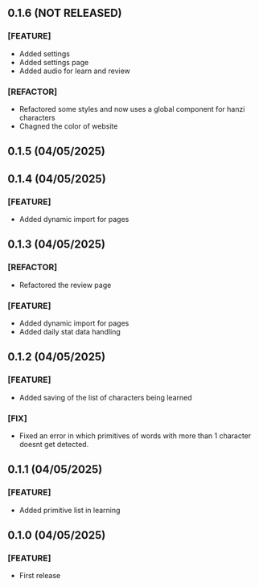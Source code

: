 ## 0.1.6 (NOT RELEASED)

### [FEATURE]

- Added settings
- Added settings page
- Added audio for learn and review

### [REFACTOR]

- Refactored some styles and now uses a global component for hanzi characters
- Chagned the color of website

## 0.1.5 (04/05/2025)

## 0.1.4 (04/05/2025)

### [FEATURE]

- Added dynamic import for pages

## 0.1.3 (04/05/2025)

### [REFACTOR]

- Refactored the review page

### [FEATURE]

- Added dynamic import for pages
- Added daily stat data handling

## 0.1.2 (04/05/2025)

### [FEATURE]

- Added saving of the list of characters being learned

### [FIX]

- Fixed an error in which primitives of words with more than 1 character doesnt get detected.

## 0.1.1 (04/05/2025)

### [FEATURE]

- Added primitive list in learning

## 0.1.0 (04/05/2025)

### [FEATURE]

- First release
